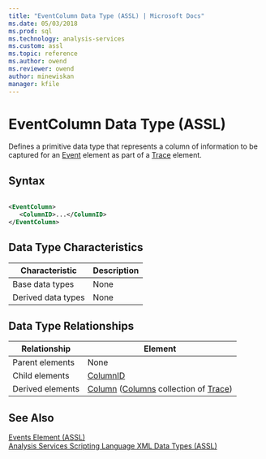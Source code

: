 ```yaml
---
title: "EventColumn Data Type (ASSL) | Microsoft Docs"
ms.date: 05/03/2018
ms.prod: sql
ms.technology: analysis-services
ms.custom: assl
ms.topic: reference
ms.author: owend
ms.reviewer: owend
author: minewiskan
manager: kfile
---
```

# EventColumn Data Type (ASSL)

  Defines a primitive data type that represents a column of information to be captured for an [Event](objects/event-element-assl.md) element as part of a [Trace](objects/trace-element-assl.md) element.  
  
## Syntax  
  
```xml  
  
<EventColumn>  
   <ColumnID>...</ColumnID>  
</EventColumn>  
```  
  
## Data Type Characteristics  
  
|Characteristic|Description|  
|--------------------|-----------------|  
|Base data types|None|  
|Derived data types|None|  
  
## Data Type Relationships  
  
|Relationship|Element|  
|------------------|-------------|  
|Parent elements|None|  
|Child elements|[ColumnID](properties/columnid-element-eventcolumn-assl.md)|  
|Derived elements|[Column](objects/column-element-assl.md) ([Columns](collections/columns-element-assl.md) collection of [Trace](objects/trace-element-assl.md))|  
  
## See Also  
 [Events Element &#40;ASSL&#41;](collections/events-element-assl.md)   
 [Analysis Services Scripting Language XML Data Types &#40;ASSL&#41;](data-type/analysis-services-scripting-language-xml-data-types-assl.md)  
  
  
